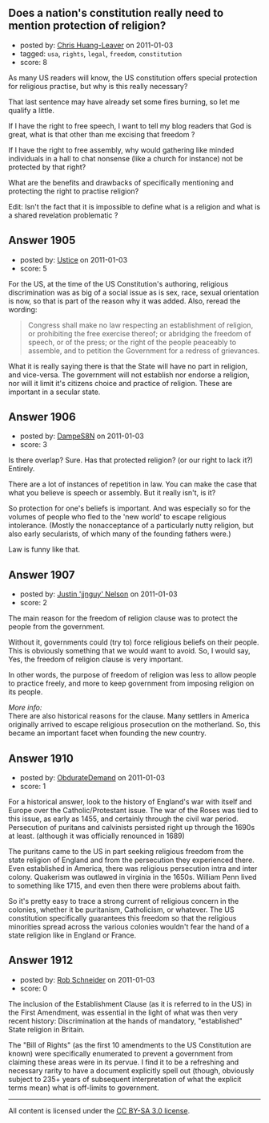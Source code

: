 ## Does a nation's constitution really need to mention protection of religion?

- posted by: [Chris Huang-Leaver](https://stackexchange.com/users/-1/693-chris-huang-leaver) on 2011-01-03
- tagged: `usa`, `rights`, `legal`, `freedom`, `constitution`
- score: 8

As many US readers will know, the US constitution offers special protection for religious practise, but why is this really necessary? 

That last sentence may have already set some fires burning, so let me qualify a little.

If I have the right to free speech, I want to tell my blog readers that God is great, what is that other than me excising that freedom ?

If I have the right to free assembly, why would gathering like minded individuals in a hall to chat nonsense (like a church for instance) not be protected by that right?

What are the benefits and drawbacks of specifically mentioning and protecting the right to practise religion?

Edit:
Isn't the fact that it is impossible to define what is a religion and what is a shared revelation problematic ?   


## Answer 1905

- posted by: [Ustice](https://stackexchange.com/users/-1/541-ustice) on 2011-01-03
- score: 5

For the US, at the time of the US Constitution's authoring, religious discrimination was as big of a social issue as is sex, race, sexual orientation is now, so that is part of the reason why it was added. Also, reread the wording:

> Congress shall make no law respecting an establishment of religion, or prohibiting the free exercise thereof; or abridging the freedom of speech, or of the press; or the right of the people peaceably to assemble, and to petition the Government for a redress of grievances.

What it is really saying there is that the State will have no part in religion, and vice-versa. The government will not establish nor endorse a religion, nor will it limit it's citizens choice and practice of religion. These are important in a secular state.




## Answer 1906

- posted by: [DampeS8N](https://stackexchange.com/users/-1/587-dampes8n) on 2011-01-03
- score: 3

Is there overlap? Sure. Has that protected religion? (or our right to lack it?) Entirely.

There are a lot of instances of repetition in law. You can make the case that what you believe is speech or assembly. But it really isn't, is it?

So protection for one's beliefs is important. And was especially so for the volumes of people who fled to the 'new world' to escape religious intolerance. (Mostly the nonacceptance of a particularly nutty religion, but also early secularists, of which many of the founding fathers were.)

Law is funny like that.


## Answer 1907

- posted by: [Justin 'jjnguy' Nelson](https://stackexchange.com/users/-1/362-justin-jjnguy-nelson) on 2011-01-03
- score: 2

The main reason for the freedom of religion clause was to protect the people from the government.

Without it, governments could (try to) force religious beliefs on their people.  This is obviously something that we would want to avoid.  So, I would say, Yes, the freedom of religion clause is very important. 

In other words, the purpose of freedom of  religion was less to allow people to practice freely, and more to keep government from imposing religion on its people.

*More info:*  
There are also historical reasons for the clause.  Many settlers in America originally arrived to escape religious prosecution on the motherland.  So, this became an important facet when founding the new country.


## Answer 1910

- posted by: [ObdurateDemand](https://stackexchange.com/users/-1/524-obduratedemand) on 2011-01-03
- score: 1

For a historical answer, look to the history of England's war with itself and Europe over the Catholic/Protestant issue.  The war of the Roses was tied to this issue, as early as 1455, and certainly through the civil war period.  Persecution of puritans and calvinists persisted right up through the 1690s at least. (although it was officially renounced in 1689)

The puritans came to the US in part seeking religious freedom from the state religion of England and from the persecution they experienced there. Even established in America, there was religious persecution intra and inter colony.  Quakerism was outlawed in virginia in the 1650s.  William Penn lived to something like 1715, and even then there were problems about faith.

So it's pretty easy to trace a strong current of religious concern in the colonies, whether it be puritanism, Catholicism, or whatever.  The US constitution specifically guarantees this freedom so that the religious minorities spread across the various colonies wouldn't fear the hand of a state religion like in England or France.


## Answer 1912

- posted by: [Rob Schneider](https://stackexchange.com/users/-1/149-rob-schneider) on 2011-01-03
- score: 0

The inclusion of the Establishment Clause (as it is referred to in the US) in the First Amendment, was essential in the light of what was then very recent history:  Discrimination at the hands of mandatory, "established" State religion in Britain.

The "Bill of Rights" (as the first 10 amendments to the US Constitution are known) were specifically enumerated to prevent a government from claiming these areas were in its pervue. I find it to be a refreshing and necessary rarity to have a document explicitly spell out (though, obviously subject to 235+ years of subsequent interpretation of what the explicit terms mean) what is off-limits to government.




---

All content is licensed under the [CC BY-SA 3.0 license](https://creativecommons.org/licenses/by-sa/3.0/).

